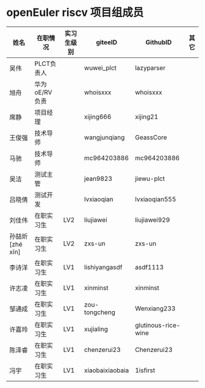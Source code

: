# openEuler riscv 项目组成员

| 姓名                   | 在职情况   | 实习生级别 | giteeID       | GithubID            | 其它 |
| ---------------------- | ---------- | ---------- | ------------- | ------------------- | ---- |
| 吴伟                   | PLCT负责人 |            | wuwei_plct    | lazyparser |      |
| 旭舟                 | 华为 oE/RV 负责       |  | whoisxxx      |      whoisxxx      |      |
| 席静                   | 项目经理   |            | xijing666     | xijing21            |      |
| 王俊强                 | 技术导师   |            | wangjunqiang | GeassCore |      |
| 马驰                   | 技术导师   |            | mc964203886   | mc964203886         |      |
| 吴洁                   | 测试主管   |            | jean9823      | jiewu-plct          |      |
| 吕晓倩                 | 测试开发       |  | lvxiaoqian      |      lvxiaoqian555      |      |
| 刘佳伟                 | 在职实习生 | LV2        | liujiawei     | liujiawei929        |      |
| 孙喆炘  [zhé xīn]      | 在职实习生 | LV2        | zxs-un      | zxs-un              |      |
| 李诗洋                 | 在职实习生 | LV1 | lishiyangasdf | asdf1113            |      |
| 许志凌                 | 在职实习生 | LV1 | xinminst  | xinminst            |      |
| 邹通成                 | 在职实习生 | LV1 | zou-tongcheng | Wenxiang233         |      |
| 许嘉玲                 | 在职实习生 | LV1 | xujialing | glutinous-rice-wine |      |
| 陈泽睿                  | 在职实习生 |LV1 | chenzerui23    | Chenzerui23   |   |
| 冯宇                   | 在职实习生 | LV1 | xiaobaixiaobaia | 1isfirst   |
